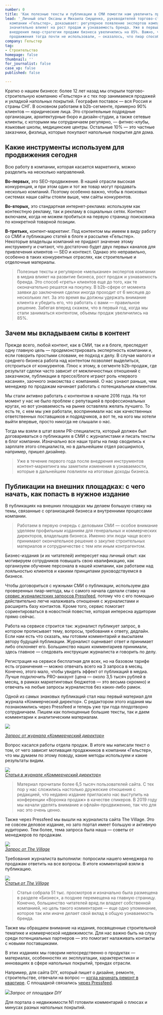 ```yaml
---
number: 0
title: 'Как полезные тексты и публикации в СМИ помогли нам увеличить продажи на 85% '
lead: '_Личный опыт Оксаны и Михаила Смущенко, руководителей торгово-строительной
  компании «Гельстер», доказывает: регулярное появление экспертов компании в медиа
  значительно влияет на рост продаж и узнаваемость бренда. Уже в первый год после
  внедрения пиар-стратегии продажи бизнеса увеличились на 85%. Важно, что других инструментов
  продвижения тогда почти не использовали, — оказалось, что пиар способен на многое._'
company: Гельстер
tag:
- Строительство
homepage: false
thumbnail: ''
for_journalist: false
case_vp: false
published: false

---
```

Кратко о нашем бизнесе: более 12 лет назад мы открыли торгово-строительную компанию «Гельстер» и с тех пор занимаемся продажей и укладкой напольных покрытий. География поставок — вся Россия и страны СНГ. В основном работаем в b2b-сегменте, примерно 90% клиентов — юридические лица. Это строительные подрядные организации, архитектурные бюро и дизайн-студии, а также сетевые клиенты, с которыми мы сотрудничаем регулярно, — фитнес-клубы, языковые школы, медицинские центры. Остальные 10% — это частные заказчики, физлица, которые покупают напольные покрытия для дома.

## Какие инструменты используем для продвижения сегодня

Всю работу в компании, которая касается маркетинга, можно разделить на несколько направлений.

**Во-первых,** это SEO-продвижение. В нашей отрасли высокая конкуренция, и при этом один и тот же товар могут продавать несколько компаний. Поэтому особенно важно, чтобы в поисковых системах наши сайты стояли выше, чем сайты конкурентов.

**Во-вторых,** это стандартная интернет-реклама: используем как контекстную рекламу, так и рекламу в социальных сетях. Контекст включаем, когда не можем пробиться на первую страницу поисковика по конкретной товарной позиции.

**В-третьих,** контент-маркетинг. Под контентом мы имеем в виду работу со СМИ и публикацию статей в блоге и рассылке «Гельстер». Некоторые владельцы компаний не придают значение этому инструменту и считают, что достаточно будет двух первых каналов для привлечения клиентов — SEO и контекст. Однако это неправильно, особенно в таких конкурентных отраслях, как строительные и отделочные материалы.

> Полезные тексты и регулярное «мелькание» экспертов компании в медиа влияет на развитие бизнеса, рост продаж и узнаваемость бренда. Это способ «греть» клиентов еще до того, как те оконачательно решатся на покупку. В b2b-сфере от момента заявки до заключения сделки иногда проходит от 6 месяцев до нескольких лет. За это время вы должны удержать внимание клиента и убедить его, что работать с вами — правильное решение. Забегая вперед скажем, что в первый год, когда мы стали заниматься контентом, объемы продаж увеличились на 85%.

## Зачем мы вкладываем силы в контент

Прежде всего, любой контент, как в СМИ, так и в блоге, преследует одну главную цель — продемонстрировать экспертность компании и, если говорить простыми словами, ее подход к делу. В случае малого и среднего бизнеса работа над контентом позволяет выделиться, отстроиться от конкурентов. Плюс к этому, в сегменте b2b-продаж, где результат сделки часто зависит от межличностных отношений с заказчиком, публикации в прессе/блоге играют роль «первого касания», заочного знакомства с компанией. О нас узнают раньше, чем менеджер по продажам начинает работать с потенциальным клиентом.

Мы стали активно работать с контентом в начале 2016 года. На тот момент у нас не было проблем с репутацией в профессиональных кругах, но вот узнаваемость на рынке оставляла желать лучшего. То есть те, с кем мы уже работали, воспринимали нас как качественных ответственных поставщиков и подрядчиков, а вот те, на кого мы хотели выйти впервые, просто никогда не слышали о нас.

Тогда мы взяли в штат взяли PR-специалиста, который должен был договариваться о публикациях в СМИ с журналистами и писать тексты в блог компании. Изначально все наши траты на пиар сводились к зарплате этого специалиста, но в дальнейшем отдел расширился, например, пришел дизайнер.

> Уже в течение первого года после внедрения инструментов контент-маркетинга мы заметили изменения в узнаваемости, которые в дальнейшем повлияли на итоговые доходы бизнеса.

## Публикации на внешних площадках: с чего начать, как попасть в нужное издание

В публикациях на внешних площадках мы делаем большую ставку на темы, связанные с организацией бизнеса и внутренними процессами компании.

> Работаем в первую очередь с деловыми СМИ — особое внимание уделяем профильным изданиям для генеральных и коммерческих директоров, владельцев бизнеса. Именно эти люди чаще всего принимают окончательное решение о закупке строительных материалов и сотрудничестве с тем или иным контрагентом.

Бизнес-издания (и их читателей) интересует наш личный опыт: как мотивируем сотрудников повышать свою квалификацию, как организуем обучение персонала в нашей компании, как работаем над лояльностью клиентов и какими принципами руководствуемся в бизнесе.

Чтобы договориться с нужными СМИ о публикации, используем два проверенных пиар-метода, мы с самого начала сделали ставку на [сервис журналистских запросов Pressfeed](https://pressfeed.ru/), потому что с его помощью действительно легче налаживать отношения с журналистами и расширять базу контактов. Кроме того, сервис помогает сориентироваться в новостной повестке, которая интересна аудитории прямо сейчас.

Работа на сервисе строится так: журналист публикует запрос, в котором прописывает тему, вопросы, требования к ответу, дедлайн. Если нам есть что сказать, мы готовим комментарий и высылаем автору будущей публикации. Журналист оценивает ответ и принимает либо отклоняет его. Большинство наших комментариев принимали, здесь главное — следовать инструкции журналиста и говорить по делу.

Регистрация на сервисе бесплатная для всех, но на базовом тарифе есть ограничения — можно отвечать всего на 3 запроса в месяц. Конечно, этого мало, чтобы увидеть эффект от публикаций в медиа. Лучше подключить PRO-аккаунт (цена — около 3,5 тысяч рублей в месяц, в рамках маркетинговых бюджетов — это весьма скромно) и отвечать на любые запросы журналистов без каких-либо рамок.

Одной из самых знаковых публикаций стал наш первый материал для журнала «Коммерческий директор». С редактором этого издания мы познакомились через Pressfeed и теперь уже три года плодотворно сотрудничаем. Пишем как полноценные большие тексты, так и даем комментарии к аналитическим материалам.

![](../assets/uploads/gelster_komdir_zapros.jpg)

[_Запрос от журнала «Коммерческий директор»_](https://pressfeed.ru/query/16798)

Вопрос касался работы отдела продаж. В итоге мы написали текст о том, от чего зависит мотивация продажников в компании «Гельстер», что мы думаем по этому поводу, какие методы используем и какие результаты видим.

![](../assets/uploads/gelster_komdir_tekst.jpg)  
[_Статья в журнале «Коммерческий директор»_](https://www.kom-dir.ru/article/1204-qqq-16-m4-22-04-2016-printsipi-motivatsii-sotrudnikov)

> Материал прочитали более 6,5 тысяч пользователей сайта. С тех пор у нас сложились настолько дружеские отношения с редакцией, что недавно издание пригласило нас выступить на конференции «Воронка продаж» в качестве спикеров. В 2019 году мы начали уделять внимание и офлайн-продвижению, так что для нас это очень ценно.

Также через Pressfeed мы вышли на журналиста сайта The Village. Это не совсем деловое издание, но зато портал имеет большую и активную аудиторию. Тем более, тема запроса была наша — советы от менеджеров по продажам.

![](../assets/uploads/gelster_village_zapros.jpg)  
[_Запрос от The Village_](https://pressfeed.ru/query/25061)

Требования журналиста выполнили: попросили нашего менеджера по продажам ответить на все вопросы. В итоге комментарий взяли в публикацию.

![](../assets/uploads/gelster_village_tekst.jpg)  
[_Статья от The Village_](http://www.the-village.ru/village/business/lifehack/249065-sale)

> Статья собрала 51 тыс. просмотров и изначально была размещена в разделе «Бизнес», а позднее перемещена на главную страницу. Конечно, большинство читателей вряд ли владеет собственной компанией, но цель такого комментария — еще одно упоминание, которое так или иначе делает свой вклад в общую узнаваемость бренда.

Также мы обращаем внимание на издания, посвященные строительной тематике и коммерческой недвижимости. Для нас важно быть на слуху среди потенциальных партнеров — это помогает налаживать контакты с новыми поставщиками.

В этих изданиях мы говорим непосредственно о продуктах — материалах, особенностях их эксплуатации, характеристиках и инновациях в сфере напольных покрытий, трендах отрасли.

Например, для сайта DIY, который пишет о дизайне, ремонте, строительстве, отвечали на вопрос — [когда начинать ремонт в квартире](http://www.diy.ru/blog/tenderin/post/8618/). С площадкой связались [через Pressfeed](https://pressfeed.ru/query/21587).

  
![](../assets/uploads/gelster_DIY_zapros.jpg)_Запрос от площадки DIY_

Для портала о недвижимости N1 готовили комментарий о плюсах и минусах разных напольных покрытий.